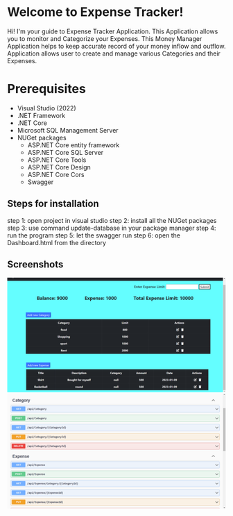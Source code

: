 ﻿# Welcome to Expense Tracker!

Hi! I'm your guide to Expense Tracker Application. This Application allows you to monitor and Categorize your Expenses. This Money Manager Application helps to keep accurate record of your money inflow and outflow. Application allows user to create and manage various Categories and their Expenses.


# Prerequisites

- Visual Studio (2022)
- .NET Framework
- .NET Core
- Microsoft SQL Management Server
-  NUGet packages
	- ASP.NET Core entity framework
	- ASP.NET Core SQL Server
	- ASP.NET Core Tools
	- ASP.NET Core Design
	- ASP.NET Core Cors
	- Swagger

## Steps for installation
step 1: open project in visual studio
step 2: install all the NUGet packages
step 3: use command update-database in your package manager
step 4: run the program
step 5: let the swagger run
step 6: open the Dashboard.html from the directory

## Screenshots
![image description](Images/Dashboard.png)
![image description](Images/API.png) 
